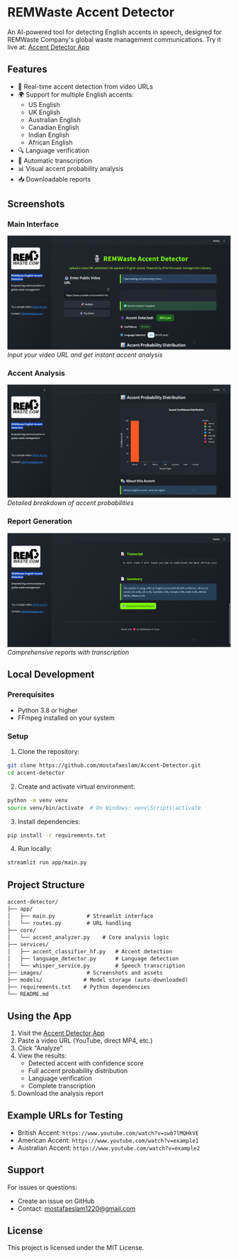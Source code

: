 # REMWaste Accent Detector

An AI-powered tool for detecting English accents in speech, designed for REMWaste Company's global waste management communications. Try it live at: [Accent Detector App](https://remwaste-accent-detector.streamlit.app)

## Features

- 🎯 Real-time accent detection from video URLs
- 🌍 Support for multiple English accents:
  - US English
  - UK English
  - Australian English
  - Canadian English
  - Indian English
  - African English
- 🔍 Language verification
- 📝 Automatic transcription
- 📊 Visual accent probability analysis
- 📥 Downloadable reports

## Screenshots

### Main Interface
![Main Interface](images/img1.png)
*Input your video URL and get instant accent analysis*

### Accent Analysis
![Accent Analysis](images/img2.png)
*Detailed breakdown of accent probabilities*

### Report Generation
![Report Generation](images/img3.png)
*Comprehensive reports with transcription*

## Local Development

### Prerequisites
- Python 3.8 or higher
- FFmpeg installed on your system

### Setup
1. Clone the repository:
```bash
git clone https://github.com/mostafaeslam/Accent-Detector.git
cd accent-detector
```

2. Create and activate virtual environment:
```bash
python -m venv venv
source venv/bin/activate  # On Windows: venv\Scripts\activate
```

3. Install dependencies:
```bash
pip install -r requirements.txt
```

4. Run locally:
```bash
streamlit run app/main.py
```

## Project Structure
```
accent-detector/
├── app/
│   ├── main.py          # Streamlit interface
│   └── routes.py        # URL handling
├── core/
│   └── accent_analyzer.py    # Core analysis logic
├── services/
│   ├── accent_classifier_hf.py   # Accent detection
│   ├── language_detector.py      # Language detection
│   └── whisper_service.py        # Speech transcription
├── images/              # Screenshots and assets
├── models/             # Model storage (auto-downloaded)
├── requirements.txt    # Python dependencies
└── README.md
```

## Using the App

1. Visit the [Accent Detector App](https://your-app-name.streamlit.app)
2. Paste a video URL (YouTube, direct MP4, etc.)
3. Click "Analyze"
4. View the results:
   - Detected accent with confidence score
   - Full accent probability distribution
   - Language verification
   - Complete transcription
5. Download the analysis report

## Example URLs for Testing
- British Accent: `https://www.youtube.com/watch?v=swb7lMQHkVE`
- American Accent: `https://www.youtube.com/watch?v=example1`
- Australian Accent: `https://www.youtube.com/watch?v=example2`

## Support

For issues or questions:
- Create an issue on GitHub
- Contact: mostafaeslam1220@gmail.com

## License

This project is licensed under the MIT License.
